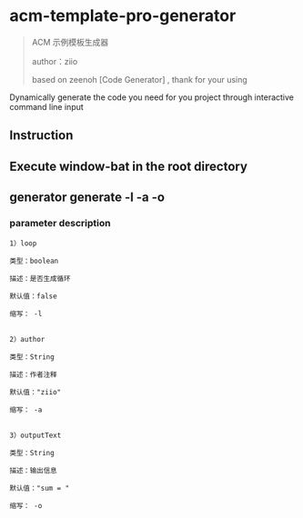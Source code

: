 # acm-template-pro-generator

> ACM 示例模板生成器
>
> author：ziio
>
> based on zeenoh [Code Generator] , thank for your using

Dynamically generate the code you need for you project through interactive command line input

## Instruction

Execute window-bat in the root directory
---
generator generate -l -a -o 
---

### parameter description
    1）loop

    类型：boolean

    描述：是否生成循环

    默认值：false

    缩写： -l


    2）author

    类型：String

    描述：作者注释

    默认值："ziio"

    缩写： -a


    3）outputText

    类型：String

    描述：输出信息

    默认值："sum = "

    缩写： -o


